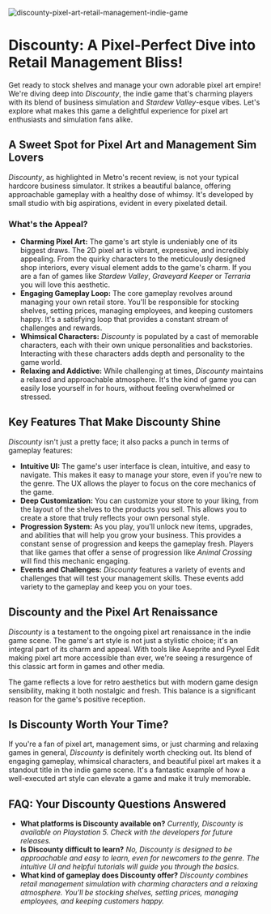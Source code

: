![discounty-pixel-art-retail-management-indie-game](https://images.pexels.com/photos/7552373/pexels-photo-7552373.jpeg?auto=compress&cs=tinysrgb&fit=crop&h=627&w=1200)

# Discounty: A Pixel-Perfect Dive into Retail Management Bliss!

Get ready to stock shelves and manage your own adorable pixel art empire! We're diving deep into *Discounty*, the indie game that's charming players with its blend of business simulation and *Stardew Valley*-esque vibes. Let's explore what makes this game a delightful experience for pixel art enthusiasts and simulation fans alike. 

## A Sweet Spot for Pixel Art and Management Sim Lovers

*Discounty*, as highlighted in Metro's recent review, is not your typical hardcore business simulator. It strikes a beautiful balance, offering approachable gameplay with a healthy dose of whimsy. It's developed by small studio with big aspirations, evident in every pixelated detail.

### What's the Appeal?

*   **Charming Pixel Art:** The game's art style is undeniably one of its biggest draws. The 2D pixel art is vibrant, expressive, and incredibly appealing. From the quirky characters to the meticulously designed shop interiors, every visual element adds to the game's charm. If you are a fan of games like *Stardew Valley*, *Graveyard Keeper* or *Terraria* you will love this aesthetic.
*   **Engaging Gameplay Loop:** The core gameplay revolves around managing your own retail store. You'll be responsible for stocking shelves, setting prices, managing employees, and keeping customers happy. It's a satisfying loop that provides a constant stream of challenges and rewards.
*   **Whimsical Characters:** *Discounty* is populated by a cast of memorable characters, each with their own unique personalities and backstories. Interacting with these characters adds depth and personality to the game world.
*   **Relaxing and Addictive:** While challenging at times, *Discounty* maintains a relaxed and approachable atmosphere. It's the kind of game you can easily lose yourself in for hours, without feeling overwhelmed or stressed. 

## Key Features That Make Discounty Shine

*Discounty* isn't just a pretty face; it also packs a punch in terms of gameplay features:

*   **Intuitive UI:** The game's user interface is clean, intuitive, and easy to navigate. This makes it easy to manage your store, even if you're new to the genre. The UX allows the player to focus on the core mechanics of the game.
*   **Deep Customization:** You can customize your store to your liking, from the layout of the shelves to the products you sell. This allows you to create a store that truly reflects your own personal style.
*   **Progression System:** As you play, you'll unlock new items, upgrades, and abilities that will help you grow your business. This provides a constant sense of progression and keeps the gameplay fresh. Players that like games that offer a sense of progression like *Animal Crossing* will find this mechanic engaging.
*   **Events and Challenges:** *Discounty* features a variety of events and challenges that will test your management skills. These events add variety to the gameplay and keep you on your toes.

## Discounty and the Pixel Art Renaissance

*Discounty* is a testament to the ongoing pixel art renaissance in the indie game scene. The game's art style is not just a stylistic choice; it's an integral part of its charm and appeal. With tools like Aseprite and Pyxel Edit making pixel art more accessible than ever, we're seeing a resurgence of this classic art form in games and other media.

The game reflects a love for retro aesthetics but with modern game design sensibility, making it both nostalgic and fresh. This balance is a significant reason for the game's positive reception.

## Is Discounty Worth Your Time?

If you're a fan of pixel art, management sims, or just charming and relaxing games in general, *Discounty* is definitely worth checking out. Its blend of engaging gameplay, whimsical characters, and beautiful pixel art makes it a standout title in the indie game scene. It's a fantastic example of how a well-executed art style can elevate a game and make it truly memorable.

## FAQ: Your Discounty Questions Answered

*   **What platforms is Discounty available on?**
     *Currently, Discounty is available on Playstation 5. Check with the developers for future releases.* 
*   **Is Discounty difficult to learn?**
    *No, Discounty is designed to be approachable and easy to learn, even for newcomers to the genre. The intuitive UI and helpful tutorials will guide you through the basics.* 
*   **What kind of gameplay does Discounty offer?**
    *Discounty combines retail management simulation with charming characters and a relaxing atmosphere. You'll be stocking shelves, setting prices, managing employees, and keeping customers happy.*